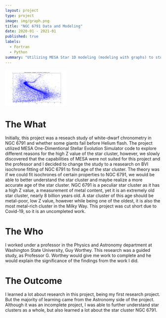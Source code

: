 ```yaml
---
layout: project
type: project
image: img/graph.png
title: "NGC 6791 Data and Modeling"
date: 2020-01 - 2021-01
published: true
labels:
  - Fortran
  - Python
summary: "Utilizing MESA Star 1D modeling (modeling with graphs) to study NGC 6791"
---
```


<div class="text-center p-4">
  <img width="200px" src="../img/graph.png" class="img-thumbnail" >
</div>

# The What
Initially, this project was a reseach study of white-dwarf chronometry in NGC 6791 and whether some giants fail before Helium flash. The project utilized MESA One-Dimentional Stellar Evolution Simulator code to explore different reasons for the high Z value of the star cluster, however, we slowly discovered that the capabilities of MESA were not suited for this project and the professor and I decided to change the study to a reasearch on BVI isochrone fitting of NGC 6791 to find age of the star cluster. The theory was if we could fit isochrones of certain properties to NGC 6791, we would be able to better understand the star cluster and maybe realize a more accurate age of the star cluster.
NGC 6791 is a peculiar star cluster as it has a high Z value, a measurement of metal content, yet it is an extremely old star cluster, nearly 8 billion years old. A star cluster of this age should be metal-poor, low Z value, however while being one of the oldest, it is also the most metal-rich cluster in the Milky Way. 
This project was cut short due to Covid-19, so it is an uncompleted work. 

# The Who
I worked under a professor in the Physics and Astronomy department at Washington State University, Guy Worthey. This research was a guided study, as Professor G. Worthey would give me work to complete and he would explain the significance of the findings from the work I did.

# The Outcome
I learned a lot about research in this project, being my first research project. But the majority of learning came from the Astronomy side of the project. Although it was an incomplete project, I was able to further understand star clusters as a whole, but also learned a lot about the star cluster NGC 6791.
